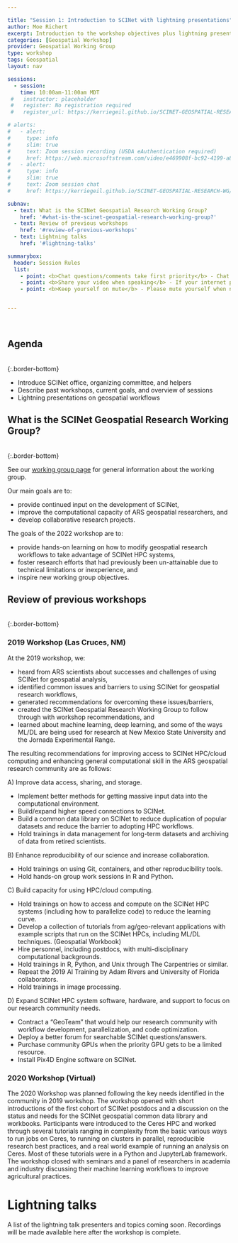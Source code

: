 ```yaml
---

title: "Session 1: Introduction to SCINet with lightning presentations"
author: Moe Richert
excerpt: Introduction to the workshop objectives plus lightning presentations on geospatial workflows
categories: [Geospatial Workshop]  
provider: Geospatial Working Group
type: workshop
tags: Geospatial
layout: nav

sessions:
  - session: 
    time: 10:00am-11:00am MDT
 #   instructor: placeholder
 #   register: No registration required
 #   register_url: https://kerriegeil.github.io/SCINET-GEOSPATIAL-RESEARCH-WG/

# alerts: 
#   - alert: 
#     type: info
#     slim: true
#     text: Zoom session recording (USDA eAuthentication required)
#     href: https://web.microsoftstream.com/video/e469908f-bc92-4199-a875-21f513c113b2
#   - alert:
#     type: info
#     slim: true
#     text: Zoom session chat
#     href: https://kerriegeil.github.io/SCINET-GEOSPATIAL-RESEARCH-WG/docs/2020-08-25_SCINet-Geospatial-WG_Workshop-Session1-Annual-Meeting_CHAT.txt

subnav:
  - text: What is the SCINet Geospatial Research Working Group?
    href: '#what-is-the-scinet-geospatial-research-working-group?'
  - text: Review of previous workshops
    href: '#review-of-previous-workshops'
  - text: Lightning talks
    href: '#lightning-talks'

summarybox:
  header: Session Rules
  list:
    - point: <b>Chat questions/comments take first priority</b> - Chat your question/comments either to everyone (preferred) or to the chat moderator (Ryan Lucas) privately to have your question/comment read out loud anonymously. We will answer chat questions first and call on people who have written in the chat before we take questions from raised hands.
    - point: <b>Share your video when speaking</b> - If your internet plan/connectivity allows, please share your video when speaking.
    - point: <b>Keep yourself on mute</b> - Please mute yourself when not speaking.


---
```


<br>

## Agenda
<br>
{:.border-bottom}

* Introduce SCINet office, organizing committee, and helpers 
* Describe past workshops, current goals, and overview of sessions
* Lightning presentations on geospatial workflows

## What is the SCINet Geospatial Research Working Group?

<br>
{:.border-bottom}

See our [working group page](https://scinet.usda.gov/working-groups/geospatial) for general information about the working group. 

Our main goals are to:
* provide continued input on the development of SCINet,
* improve the computational capacity of ARS geospatial researchers, and
* develop collaborative research projects.

The goals of the 2022 workshop are to:
* provide hands-on learning on how to modify geospatial research workflows to take advantage of SCINet HPC systems,
* foster research efforts that had previously been un-attainable due to technical limitations or inexperience, and
* inspire new working group objectives.



## Review of previous workshops

<br>
{:.border-bottom}

### 2019 Workshop (Las Cruces, NM)

At the 2019 workshop, we:
* heard from ARS scientists about successes and challenges of using SCINet for geospatial analysis,
* identified common issues and barriers to using SCINet for geospatial research workflows,
* generated recommendations for overcoming these issues/barriers,
* created the SCINet Geospatial Research Working Group to follow through with workshop recommendations, and
* learned about machine learning, deep learning, and some of the ways ML/DL are being used for research at New Mexico State University and the Jornada Experimental Range.

The resulting recommendations for improving access to SCINet HPC/cloud computing and enhancing general computational skill in the ARS geospatial research community are as follows:

A) Improve data access, sharing, and storage.

* Implement better methods for getting massive input data into the computational environment.
* Build/expand higher speed connections to SCINet.
* Build a common data library on SCINet to reduce duplication of popular datasets and reduce the barrier to adopting HPC workflows.
* Hold trainings in data management for long-term datasets and archiving of data from retired scientists.

B) Enhance reproducibility of our science and increase collaboration.

* Hold trainings on using Git, containers, and other reproducibility tools.
* Hold hands-on group work sessions in R and Python.

C) Build capacity for using HPC/cloud computing.

* Hold trainings on how to access and compute on the SCINet HPC systems (including how to parallelize code) to reduce the learning curve.
* Develop a collection of tutorials from ag/geo-relevant applications with example scripts that run on the SCINet HPCs, including ML/DL techniques. (Geospatial Workbook)
* Hire personnel, including postdocs, with multi-disciplinary computational backgrounds.
* Hold trainings in R, Python, and Unix through The Carpentries or similar.
* Repeat the 2019 AI Training by Adam Rivers and University of Florida collaborators.
* Hold trainings in image processing.

D) Expand SCINet HPC system software, hardware, and support to focus on our research community needs.

* Contract a “GeoTeam” that would help our research community with workflow development, parallelization, and code optimization.
* Deploy a better forum for searchable SCINet questions/answers.
* Purchase community GPUs when the priority GPU gets to be a limited resource.
* Install Pix4D Engine software on SCINet.

### 2020 Workshop (Virtual)

The 2020 Workshop was planned following the key needs identified in the community in 2019 workshop. The workshop opened with short introductions of the first cohort of SCINet postdocs and a discussion on the status and needs for the SCINet geospatial common data library and workbooks. Participants were introduced to the Ceres HPC and worked through several tutorials ranging in complexity from the basic various ways to run jobs on Ceres, to running on clusters in parallel, reproducible research best practices, and a real world example of running an analysis on Ceres. Most of these tutorials were in a Python and JupyterLab framework. The workshop closed with seminars and a panel of researchers in academia and industry discussing their machine learning workflows to improve agricultural practices.


# Lightning talks

A list of the lightning talk presenters and topics coming soon. Recordings will be made available here after the workshop is complete. 

<br>